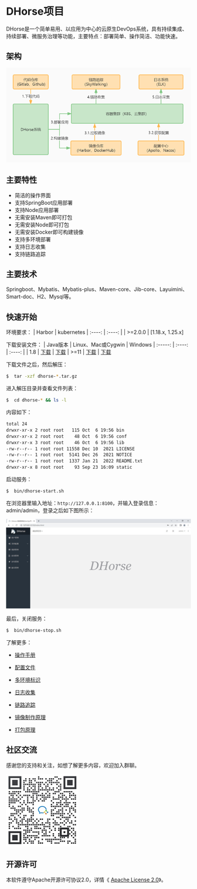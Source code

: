 # DHorse项目
DHorse是一个简单易用、以应用为中心的云原生DevOps系统，具有持续集成、持续部署、微服务治理等功能，主要特点：部署简单、操作简洁、功能快速。

## 架构
 ![Image text](./static/images/architecture.jpg)

## 主要特性
* 简洁的操作界面
* 支持SpringBoot应用部署
* 支持Node应用部署
* 无需安装Maven即可打包
* 无需安装Node即可打包
* 无需安装Docker即可构建镜像
* 支持多环境部署
* 支持日志收集
* 支持链路追踪

## 主要技术
Springboot、Mybatis、Mybatis-plus、Maven-core、Jib-core、Layuimini、Smart-doc、H2、Mysql等。

## 快速开始

环境要求：
| Harbor | kubernetes
| :----: | :----: |
| >=2.0.0 | [1.18.x, 1.25.x]

下载安装文件：
| Java版本 | Linux、Mac或Cygwin | Windows
| :-----: | :----: | :----: | 
| 1.8 | [下载](https://github.com/tiandizhiguai/dhorse/releases/download/v0.12.01/dhorse-v0.12.01-jdk1.8-bin-unix.tar.gz) | [下载](https://github.com/tiandizhiguai/dhorse/releases/download/v0.12.01/dhorse-v0.12.01-jdk1.8-bin-windows.zip)
| >=11 | [下载](https://github.com/tiandizhiguai/dhorse/releases/download/v0.12.01/dhorse-v0.12.01-bin-unix.tar.gz) | [下载](https://github.com/tiandizhiguai/dhorse/releases/download/v0.12.01/dhorse-v0.12.01-bin-windows.zip)

下载文件之后，然后解压：

```bash
$  tar -xzf dhorse-*.tar.gz
```

进入解压目录并查看文件列表：

```bash
$  cd dhorse-* && ls -l
```

内容如下：

```bash
total 24
drwxr-xr-x 2 root root   115 Oct  6 19:56 bin
drwxr-xr-x 2 root root    48 Oct  6 19:56 conf
drwxr-xr-x 3 root root    46 Oct  6 19:56 lib
-rw-r--r-- 1 root root 11558 Dec 10  2021 LICENSE
-rw-r--r-- 1 root root  5141 Dec 26  2021 NOTICE
-rw-r--r-- 1 root root  1337 Jan 21  2022 README.txt
drwxr-xr-x 8 root root    93 Sep 23 16:09 static
```

启动服务：

```bash
$  bin/dhorse-start.sh
```

在浏览器里输入地址：`http://127.0.0.1:8100`，并输入登录信息：admin/admin，登录之后如下图所示：

 ![Image text](./static/images/home.jpg)

最后，关闭服务：

```bash
$  bin/dhorse-stop.sh
```

了解更多：

* [操作手册](https://github.com/tiandizhiguai/dhorse-doc/blob/main/guide/%E6%93%8D%E4%BD%9C%E6%89%8B%E5%86%8C.md)

* [配置文件](https://github.com/tiandizhiguai/dhorse-doc/blob/main/guide/%E9%85%8D%E7%BD%AE%E6%96%87%E4%BB%B6.md)

* [多环境标识](https://github.com/tiandizhiguai/dhorse-doc/blob/main/guide/%E5%A4%9A%E7%8E%AF%E5%A2%83%E6%A0%87%E8%AF%86.md)

* [日志收集](https://github.com/tiandizhiguai/dhorse-doc/blob/main/guide/%E6%97%A5%E5%BF%97%E6%94%B6%E9%9B%86.md)

* [链路追踪](https://github.com/tiandizhiguai/dhorse-doc/blob/main/guide/%E9%93%BE%E8%B7%AF%E8%BF%BD%E8%B8%AA.md)

* [镜像制作原理](https://github.com/tiandizhiguai/dhorse-doc/blob/main/guide/%E9%95%9C%E5%83%8F%E5%88%B6%E4%BD%9C.md)

* [打包原理](https://github.com/tiandizhiguai/dhorse-doc/blob/main/guide/maven%E6%89%93%E5%8C%85.md)

## 社区交流

感谢您的支持和关注，如想了解更多内容，欢迎加入群聊。

 ![Image text](./static/images/weixin.jpg)

## 开源许可

本软件遵守Apache开源许可协议2.0，详情《 [Apache License 2.0](http://www.apache.org/licenses/LICENSE-2.0)》。